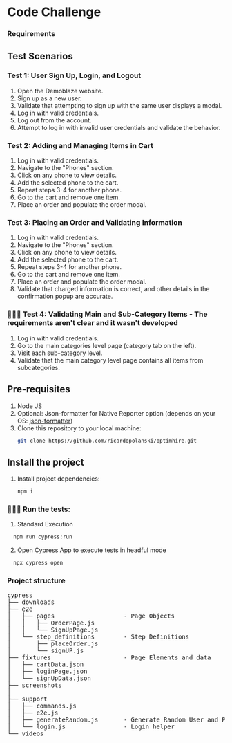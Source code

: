 # Code Challenge

### Requirements

## Test Scenarios

### Test 1: User Sign Up, Login, and Logout

1. Open the Demoblaze website.
2. Sign up as a new user.
3. Validate that attempting to sign up with the same user displays a modal.
4. Log in with valid credentials.
5. Log out from the account.
6. Attempt to log in with invalid user credentials and validate the behavior.

### Test 2: Adding and Managing Items in Cart

1. Log in with valid credentials.
2. Navigate to the "Phones" section.
3. Click on any phone to view details.
4. Add the selected phone to the cart.
5. Repeat steps 3-4 for another phone.
6. Go to the cart and remove one item.
7. Place an order and populate the order modal.

### Test 3: Placing an Order and Validating Information

1. Log in with valid credentials.
2. Navigate to the "Phones" section.
3. Click on any phone to view details.
4. Add the selected phone to the cart.
5. Repeat steps 3-4 for another phone.
6. Go to the cart and remove one item.
7. Place an order and populate the order modal.
8. Validate that charged information is correct, and other details in the confirmation popup are accurate.

### 🚨🚨🚨 Test 4: Validating Main and Sub-Category Items - The requirements aren't clear and it wasn't developed

1. Log in with valid credentials.
2. Go to the main categories level page (category tab on the left).
3. Visit each sub-category level.
4. Validate that the main category level page contains all items from subcategories.


## Pre-requisites

1. Node JS
2. Optional: Json-formatter for Native Reporter option (depends on your OS: [json-formatter](https://github.com/cucumber/json-formatter))
3. Clone this repository to your local machine:
   ```sh
   git clone https://github.com/ricardopolanski/optimhire.git
   ```

## Install the project

1. Install project dependencies:
   ```sh
   npm i

### 🏃🏽‍♀️ Run the tests:

1. Standard Execution

```bash
  npm run cypress:run
```

2. Open Cypress App to execute tests in headful mode

```bash
  npx cypress open
```

### Project structure
<pre>
cypress
├── downloads
├── e2e
│   ├── pages                   - Page Objects
│   │   ├── OrderPage.js
│   │   └── SignUpPage.js
│   └── step_definitions        - Step Definitions
│       ├── placeOrder.js
│       └── signUP.js
├── fixtures                    - Page Elements and data
│   ├── cartData.json
│   ├── loginPage.json
│   └── signUpData.json
├── screenshots
│   
├── support
│   ├── commands.js
│   ├── e2e.js
│   ├── generateRandom.js       - Generate Random User and Password
│   └── login.js                - Login helper
└── videos
</pre>